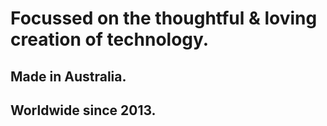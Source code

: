 # Focussed on the thoughtful & loving creation of technology.

## Made in Australia.

## Worldwide since 2013.